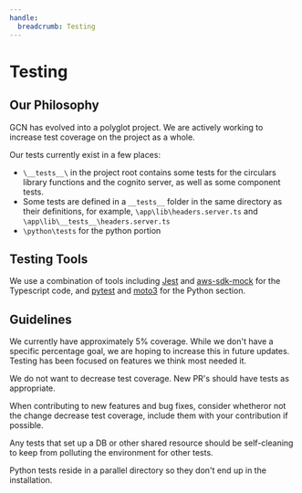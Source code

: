 ```yaml
---
handle:
  breadcrumb: Testing
---
```


# Testing

## Our Philosophy

GCN has evolved into a polyglot project. We are actively working to increase test coverage on the project as a whole.

Our tests currently exist in a few places:

- `\__tests__\` in the project root contains some tests for the circulars library functions and the cognito server, as well as some component tests.
- Some tests are defined in a `__tests__` folder in the same directory as their definitions, for example, `\app\lib\headers.server.ts` and `\app\lib\__tests__\headers.server.ts`
- `\python\tests` for the python portion

## Testing Tools

We use a combination of tools including [Jest](https://jestjs.io/) and [aws-sdk-mock](https://www.npmjs.com/package/aws-sdk-mock) for the Typescript code, and [pytest](https://docs.pytest.org/en/8.0.x/) and [moto3](https://docs.getmoto.org/en/latest/index.html) for the Python section.

## Guidelines

We currently have approximately 5% coverage. While we don't have a specific percentage goal, we are hoping to increase this in future updates. Testing has been focused on features we think most needed it.

We do not want to decrease test coverage. New PR's should have tests as appropriate.

When contributing to new features and bug fixes, consider whetheror not the change decrease test coverage, include them with your contribution if possible.

Any tests that set up a DB or other shared resource should be self-cleaning to keep from polluting the environment for other tests.

Python tests reside in a parallel directory so they don't end up in the installation.
